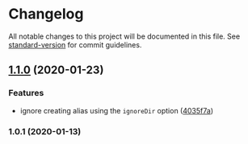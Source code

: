 # Changelog

All notable changes to this project will be documented in this file. See [standard-version](https://github.com/conventional-changelog/standard-version) for commit guidelines.

## [1.1.0](https://github.com/kdydesign/nuxt-alias-module/compare/v1.0.1...v1.1.0) (2020-01-23)


### Features

* ignore creating alias using the `ignoreDir` option ([4035f7a](https://github.com/kdydesign/nuxt-alias-module/commit/4035f7a054a0f5a0e3b2b78b586d9a6470a977a3))

### 1.0.1 (2020-01-13)
